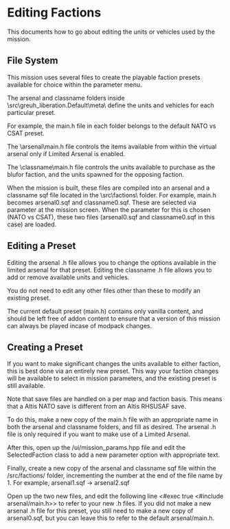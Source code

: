 # Editing Factions
This documents how to go about editing the units or vehicles used by the mission.

## File System

This mission uses several files to create the playable faction presets available for choice within the parameter menu.

The arsenal and classname folders inside \src\greuh_liberation.Default\meta\ define the units and vehicles for each particular preset.

For example, the main.h file in each folder belongs to the default NATO vs CSAT preset.

The \arsenal\main.h file controls the items available from within the virtual arsenal only if Limited Arsenal is enabled.

The \classname\main.h file controls the units available to purchase as the blufor faction, and the units spawned for the opposing faction.

When the mission is built, these files are compiled into an arsenal and a classname sqf file located in the \src\factions\ folder. For example, main.h becomes arsenal0.sqf and classname0.sqf.
These are selected via parameter at the mission screen. 
When the parameter for this is chosen (NATO vs CSAT), these two files (arsenal0.sqf and classname0.sqf in this case) are loaded.


## Editing a Preset

Editing the arsenal .h file allows you to change the options available in the limited arsenal for that preset.
Editing the classname .h file allows you to add or remove available units and vehicles.

You do not need to edit any other files other than these to modify an existing preset.

The current default preset (main.h) contains only vanilla content, and should be left free of addon content to ensure that a version of this mission can always be played incase of modpack changes.


## Creating a Preset

If you want to make significant changes the units available to either faction, this is best done via an entirely new preset. 
This way your faction changes will be available to select in mission parameters, and the existing preset is still available.

Note that save files are handled on a per map and faction basis. This means that a Altis NATO save is different from an Altis RHSUSAF save.

To do this, make a new copy of the main.h file with an appropriate name in both the arsenal and classname folders, and fill as desired.
The arsenal .h file is only required if you want to make use of a Limited Arsenal.

After this, open up the /ui/mission_params.hpp file and edit the SelectedFaction class to add a new parameter option with appropriate text.

Finally, create a new copy of the arsenal and classname sqf file within the /src/factions/ folder, incrementing the number at the end of the file name by 1.
For example, arsenal1.sqf -> arsenal2.sqf

Open up the two new files, and edit the following line <#exec true <#include arsenal/main.h>> to refer to your new .h files. 
If you did not make a new arsenal .h file for this preset, you still need to make a new copy of arsenal0.sqf, but you can leave this to refer to the default arsenal/main.h.
